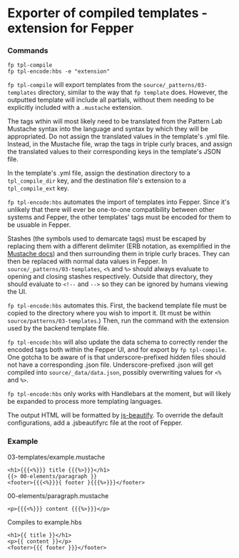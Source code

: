 # Exporter of compiled templates - extension for Fepper

### Commands
```shell
fp tpl-compile
fp tpl-encode:hbs -e "extension"
```

`fp tpl-compile` will export templates from the `source/_patterns/03-templates` 
directory, similar to the way that `fp template` does. However, the outputted 
template will include all partials, without them needing to be explicitly 
included with a `.mustache` extension.

The tags wthin will most likely need to be translated from the Pattern Lab 
Mustache syntax into the language and syntax by which they will be appropriated. 
Do not assign the translated values in the template's .yml file. Instead, in the 
Mustache file, wrap the tags in triple curly braces, and assign the translated 
values to their corresponding keys in the template's JSON file.

In the template's .yml file, assign the destination directory to a `tpl_compile_dir` 
key, and the destination file's extension to a `tpl_compile_ext` key.

`fp tpl-encode:hbs` automates the import of templates into Fepper. Since it's 
unlikely that there will ever be one-to-one compatibility between other systems 
and Fepper, the other templates' tags must be encoded for them to be usuable in 
Fepper.

Stashes (the symbols used to demarcate tags) must be escaped by replacing them 
with a different delimiter (ERB notation, as exemplified in the 
[Mustache docs](https://mustache.github.io/mustache.5.html#Set-Delimiter)) 
and then surrounding them in triple curly braces. They can then be replaced with 
normal data values in Fepper. In `source/_patterns/03-templates`, `<%` and `%>` 
should always evaluate to opening and closing stashes respectively. Outside that 
directory, they should evaluate to `<!--` and `-->` so they can be ignored by 
humans viewing the UI.

`fp tpl-encode:hbs` automates this. First, the backend template file must be 
copied to the directory where you wish to import it. (It must be within 
`source/patterns/03-templates`.) Then, run the command with the extension used 
by the backend template file.

`fp tpl-encode:hbs` will also update the data schema to correctly render the 
encoded tags both within the Fepper UI, and for export by `fp tpl-compile`. One 
gotcha to be aware of is that underscore-prefixed hidden files should not have a 
corresponding .json file. Underscore-prefixed .json will get compiled into 
`source/_data/data.json`, possibly overwriting values for `<%` and `%>`.

`fp tpl-encode:hbs` only works with Handlebars at the moment, but will likely be 
expanded to process more templating languages.

The output HTML will be formatted by [js-beautify](https://github.com/beautify-web/js-beautify). 
To override the default configurations, add a .jsbeautifyrc file at the root of 
Fepper.

### Example
03-templates/example.mustache

```
<h1>{{{<%}}} title {{{%>}}}</h1>
{{> 00-elements/paragraph }}
<footer>{{{<%}}}{ footer }{{{%>}}}</footer>
```

00-elements/paragraph.mustache

```
<p>{{{<%}}} content {{{%>}}}</p>
```

Compiles to example.hbs

```
<h1>{{ title }}</h1>
<p>{{ content }}</p>
<footer>{{{ footer }}}</footer>
